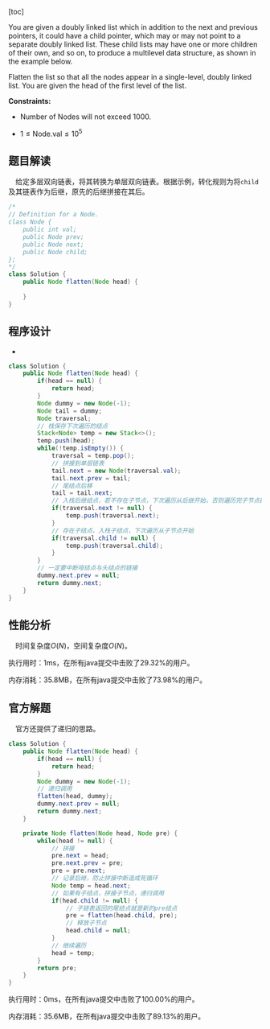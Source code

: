 [toc]

You are given a doubly linked list which in addition to the next and previous pointers, it could have a child pointer, which may or may not point to a separate doubly linked list. These child lists may have one or more children of their own, and so on, to produce a multilevel data structure, as shown in the example below.

Flatten the list so that all the nodes appear in a single-level, doubly linked list. You are given the head of the first level of the list.

**Constraints:**

* Number of Nodes will not exceed 1000.

- $1 \le \text{Node.val} \le 10^5$



## 题目解读

&emsp;给定多层双向链表，将其转换为单层双向链表。根据示例，转化规则为将`child`及其链表作为后继，原先的后继拼接在其后。

```java
/*
// Definition for a Node.
class Node {
    public int val;
    public Node prev;
    public Node next;
    public Node child;
};
*/
class Solution {
    public Node flatten(Node head) {
        
    }
}
```

## 程序设计

* 

```java
class Solution {
    public Node flatten(Node head) {
        if(head == null) {
            return head;
        }
        Node dummy = new Node(-1);
        Node tail = dummy;
        Node traversal;
        // 栈保存下次遍历的结点
        Stack<Node> temp = new Stack<>();
        temp.push(head);
        while(!temp.isEmpty()) {
            traversal = temp.pop();
            // 拼接到单层链表
            tail.next = new Node(traversal.val);
            tail.next.prev = tail;
            // 尾结点后移
            tail = tail.next;
            // 入栈后继结点，若不存在子节点，下次遍历从后继开始，否则遍历完子节点链表再从后继开始
            if(traversal.next != null) {
                temp.push(traversal.next);
            }
            // 存在子结点，入栈子结点，下次遍历从子节点开始
            if(traversal.child != null) {
                temp.push(traversal.child);
            } 
        }
        // 一定要中断哑结点与头结点的链接
        dummy.next.prev = null;
        return dummy.next;
    }
}

```

## 性能分析

&emsp;时间复杂度$O(N)$，空间复杂度$O(N)$。

执行用时：1ms，在所有java提交中击败了29.32%的用户。

内存消耗：35.8MB，在所有java提交中击败了73.98%的用户。

## 官方解题

&emsp;官方还提供了递归的思路。

```java
class Solution {
    public Node flatten(Node head) {
        if(head == null) {
            return head;
        }
        Node dummy = new Node(-1);
        // 递归调用
        flatten(head, dummy);
        dummy.next.prev = null;
        return dummy.next;
    }

    private Node flatten(Node head, Node pre) {
        while(head != null) {
            // 拼接
            pre.next = head;
            pre.next.prev = pre;
            pre = pre.next;
            // 记录后继，防止拼接中断造成死循环
            Node temp = head.next;
            // 如果有子结点，拼接子节点，递归调用
            if(head.child != null) {
                // 子链表返回的尾结点就是新的pre结点
                pre = flatten(head.child, pre);
                // 释放子节点
                head.child = null;
            }
            // 继续遍历
            head = temp;
        }
        return pre;
    }
}
```

执行用时：0ms，在所有java提交中击败了100.00%的用户。

内存消耗：35.6MB，在所有java提交中击败了89.13%的用户。